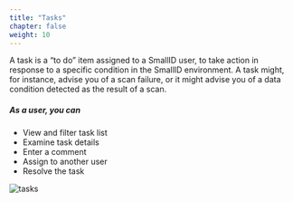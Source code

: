 ```yaml
---
title: "Tasks"
chapter: false
weight: 10
---
```


A task is a “to do” item assigned to a SmallID user, to take action in response to a specific condition in the SmallID environment.  A task might, for instance, advise you of a scan failure, or it might advise you of a data condition detected as the result of a scan.

##### As a user, you can
- View and filter task list
- Examine task details
- Enter a comment
- Assign to another user
- Resolve the task

![tasks](/images/tasks.png)